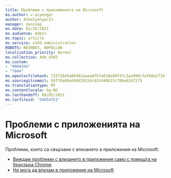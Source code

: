 ```yaml
---
title: Проблеми с приложенията на Microsoft
ms.author: v-aiyengar
author: AshaIyengar21
manager: dansimp
ms.date: 01/25/2021
ms.audience: Admin
ms.topic: article
ms.service: o365-administration
ROBOTS: NOINDEX, NOFOLLOW
localization_priority: Normal
ms.collection: Adm_O365
ms.custom:
- "9004342"
- "7844"
ms.openlocfilehash: 725738e5a00493aaea07b7a018a08f47c3ae996cfe768a1719f38e8557370348
ms.sourcegitcommit: b5f7da89a650d2915dc652449623c78be6247175
ms.translationtype: MT
ms.contentlocale: bg-BG
ms.lasthandoff: 08/05/2021
ms.locfileid: "54054751"
---
```

# <a name="issues-with-microsoft-applications"></a>Проблеми с приложенията на Microsoft

Проблеми, които са свързани с влизането в приложения на Microsoft:

- [Виждам проблеми с влизането в приложения само с помощта на браузъра Chrome](https://docs.microsoft.com/office365/troubleshoot/miscellaneous/chrome-behavior-affects-applications) 
- [Не мога да влизам в приложение на Microsoft](https://docs.microsoft.com/azure/active-directory/application-sign-in-problem-first-party-microsoft/?WT.mc_id=UI_AAD_Apps_Sign_In_Support_L2_MicrosoftApp)
